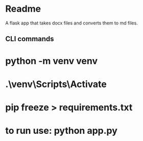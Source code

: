 # Readme

A flask app that takes docx files and converts them to md files.

## CLI commands
# python -m venv venv
# .\venv\Scripts\Activate 
# pip freeze > requirements.txt
# to run use: python app.py
